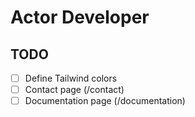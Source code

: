 # Actor Developer

## TODO

-   [ ] Define Tailwind colors
-   [ ] Contact page (/contact)
-   [ ] Documentation page (/documentation)

